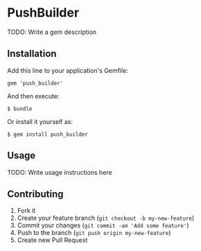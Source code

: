 # PushBuilder

TODO: Write a gem description

## Installation

Add this line to your application's Gemfile:

    gem 'push_builder'

And then execute:

    $ bundle

Or install it yourself as:

    $ gem install push_builder

## Usage

TODO: Write usage instructions here

## Contributing

1. Fork it
2. Create your feature branch (`git checkout -b my-new-feature`)
3. Commit your changes (`git commit -am 'Add some feature'`)
4. Push to the branch (`git push origin my-new-feature`)
5. Create new Pull Request
